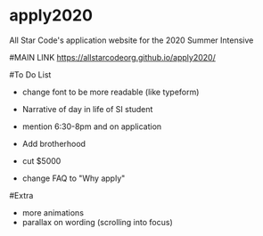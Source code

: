 # apply2020
All Star Code's application website for the 2020 Summer Intensive

#MAIN LINK
https://allstarcodeorg.github.io/apply2020/

#To Do List
- change font to be more readable (like typeform)
<!-- https://www.dyslexiefont.com/en/typeface/ -->
- Narrative of day in life of SI student
- mention 6:30-8pm and on application

- Add brotherhood
- cut $5000
- change FAQ to "Why apply"

#Extra
- more animations
- parallax on wording (scrolling into focus)
